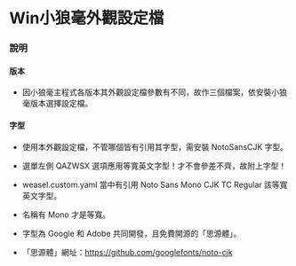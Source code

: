 # Win小狼毫外觀設定檔

### 說明

#### 版本

  - 因小狼毫主程式各版本其外觀設定檔參數有不同，故作三個檔案，依安裝小狼毫版本選擇設定檔。

#### 字型

  - 使用本外觀設定檔，不管哪個皆有引用其字型，需安裝 NotoSansCJK 字型。

  - 選單左側 QAZWSX 選項應用等寬英文字型！才不會參差不齊，故附上字型！

  - weasel.custom.yaml 當中有引用 Noto Sans Mono CJK TC Regular 該等寬英文字型。

  - 名稱有 Mono 才是等寬。

  - 字型為 Google 和 Adobe 共同開發，且免費開源的「思源體」。

  - 「思源體」網址：https://github.com/googlefonts/noto-cjk



